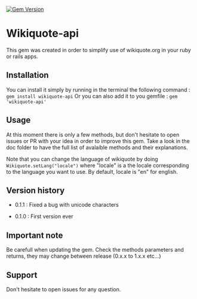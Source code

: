 [![Gem Version](https://badge.fury.io/rb/wikiquote-api.svg)](https://badge.fury.io/rb/wikiquote-api)

# Wikiquote-api
This gem was created in order to simplify use of wikiquote.org in your ruby or rails apps.

## Installation
You can install it simply by running in the terminal the following command :
`gem install wikiquote-api`
Or you can also add it to you gemfile :
`gem 'wikiquote-api'`

## Usage
At this moment there is only a few methods, but don't hesitate to open issues or PR with your idea in order to improve this gem.
Take a look in the doc folder to have the full list of avalaible methods and their explanations.

Note that you can change the language of wikiquote by doing `Wikiquote.setLang("locale")` where "locale" is a the locale corresponding to the language you want to use.
By default, locale is "en" for english.

## Version history
* 0.1.1 : Fixed a bug with unicode characters

* 0.1.0 :  First version ever

## Important note
Be carefull when updating the gem. Check the methods parameters and returns, they may change between release (0.x.x to 1.x.x etc...)

## Support
Don't hesitate to open issues for any question.
